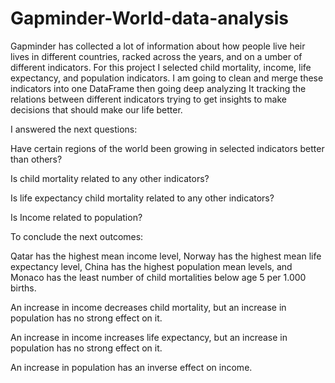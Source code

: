 # Gapminder-World-data-analysis
Gapminder has collected a lot of information about how people live heir lives in different countries, racked across the years, and on a umber of different indicators. For this project I selected child mortality, income, life expectancy, and population indicators.  I am going to clean and merge these indicators into one DataFrame then going deep analyzing It tracking the relations between different indicators trying to get insights to make decisions that should make our life better.

I answered the next questions:

  Have certain regions of the world been growing in selected indicators better than others?

  Is child mortality related to any other indicators?

  Is life expectancy child mortality related to any other indicators?

  Is Income related to population?

To conclude the next outcomes:

  Qatar has the highest mean income level, Norway has the highest mean life expectancy level, China has the highest population mean levels, and Monaco has the least number of child mortalities below age 5 per 1.000 births.

  An increase in income decreases child mortality, but an increase in population has no strong effect on it.

  An increase in income increases life expectancy, but an increase in population has no strong effect on it.

  An increase in population has an inverse effect on income.

